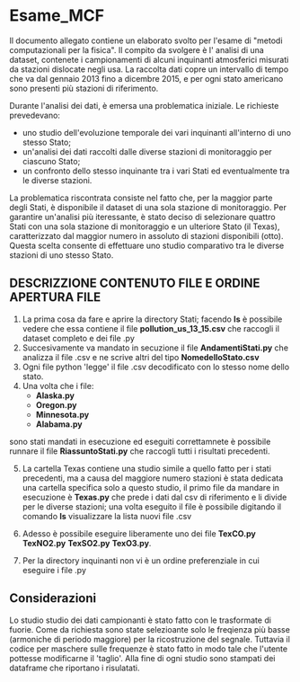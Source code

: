 # Esame_MCF
Il  documento allegato  contiene un elaborato svolto per l'esame di "metodi computazionali per la fisica".
Il compito da svolgere è l' analisi di una dataset, contenete i campionamenti di alcuni inquinanti atmosferici misurati da stazioni dislocate negli usa.
La raccolta dati copre un intervallo di tempo che va dal gennaio 2013 fino a dicembre 2015, e per ogni stato americano sono presenti più stazioni di riferimento.

Durante l'analisi dei dati, è emersa una problematica iniziale. Le richieste prevedevano:

-  uno studio dell'evoluzione temporale dei vari inquinanti all'interno di uno stesso Stato;
-  un'analisi dei dati raccolti dalle diverse stazioni di monitoraggio per ciascuno Stato;
-  un confronto dello stesso inquinante tra i vari Stati ed eventualmente tra le diverse stazioni.

La problematica riscontrata consiste nel fatto che, per la maggior parte degli Stati, è disponibile il dataset di una sola stazione di monitoraggio.
Per garantire un'analisi più iteressante, è stato deciso di selezionare quattro Stati con una sola stazione di monitoraggio e un ulteriore Stato (il Texas), caratterizzato dal maggior numero  in assoluto di stazioni disponibili (otto). Questa scelta consente di effettuare uno studio comparativo tra le diverse stazioni di uno stesso Stato.

## DESCRIZZIONE CONTENUTO FILE E ORDINE APERTURA FILE ##

1) La prima cosa da fare e aprire la directory Stati; facendo **ls** è possibile vedere che essa contiene il file **pollution_us_13_15.csv** che raccogli il dataset completo e dei file .py
2) Succesivamente va mandato in secuzione il file **AndamentiStati.py** che analizza il file .csv e ne scrive altri del tipo **NomedelloStato.csv**
3) Ogni file python 'legge' il file .csv decodificato con lo stesso nome dello stato.
4) Una volta che i file:
   - **Alaska.py**
   - **Oregon.py**
   - **Minnesota.py**
   - **Alabama.py**

sono stati mandati in esecuzione ed eseguiti correttamnete è possibile runnare il file **RiassuntoStati.py**
che raccogli tutti i risultati precedenti.

5) La cartella Texas contiene una studio simile a quello fatto per i stati precedenti, ma a causa del maggiore numero stazioni è stata dedicata una cartella specifica solo a questo studio, il primo file da mandare in esecuzione è **Texas.py**
che prede i dati dal csv di riferimento e li divide per le diverse stazioni; una volta eseguito il file è possibile digitando il comando **ls** visualizzare la lista nuovi file .csv

6) Adesso è possibile eseguire liberamente uno dei file **TexCO.py** **TexNO2.py**  **TexSO2.py** **TexO3.py**.
7) Per la directory inquinanti non vi è un ordine preferenziale in cui eseguire i file .py

## Considerazioni ##

Lo studio studio dei dati campionanti è stato fatto con le trasformate di fuorie.
Come da richiesta sono state selezioante solo le freqienza più basse (armoniche di periodo maggiore) per la ricostruzione del segnale.
Tuttavia il codice per  maschere sulle frequenze è stato fatto in modo tale che l'utente pottesse modificarne il 'taglio'.
Alla fine di ogni studio sono stampati dei dataframe che riportano i risulatati.



